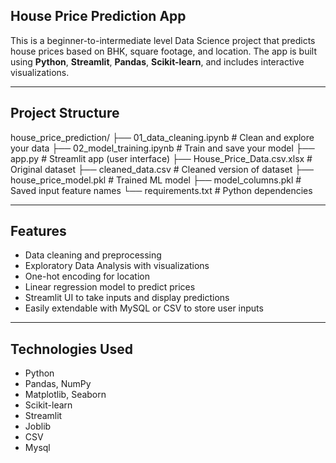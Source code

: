 ## House Price Prediction App

This is a beginner-to-intermediate level Data Science project that predicts house prices based on BHK, square footage, and location. The app is built using **Python**, **Streamlit**, **Pandas**, **Scikit-learn**, and includes interactive visualizations.

---

## Project Structure

house_price_prediction/
├── 01_data_cleaning.ipynb # Clean and explore your data
├── 02_model_training.ipynb # Train and save your model
├── app.py # Streamlit app (user interface)
├── House_Price_Data.csv.xlsx # Original dataset
├── cleaned_data.csv # Cleaned version of dataset
├── house_price_model.pkl # Trained ML model
├── model_columns.pkl # Saved input feature names
└── requirements.txt # Python dependencies

---

## Features

-  Data cleaning and preprocessing
-  Exploratory Data Analysis with visualizations
-  One-hot encoding for location
-  Linear regression model to predict prices
-  Streamlit UI to take inputs and display predictions
-  Easily extendable with MySQL or CSV to store user inputs

---

## Technologies Used

- Python
- Pandas, NumPy
- Matplotlib, Seaborn
- Scikit-learn
- Streamlit
- Joblib
- CSV
- Mysql


